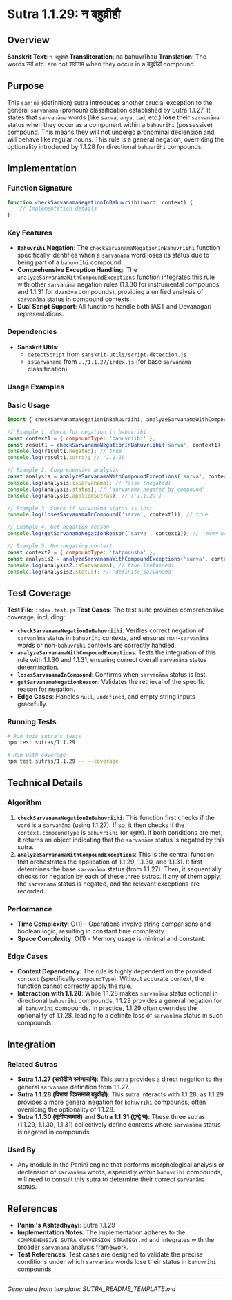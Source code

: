# Sutra 1.1.29: न बहुव्रीहौ

## Overview

**Sanskrit Text**: `न बहुव्रीहौ`
**Transliteration**: na bahuvrīhau
**Translation**: The words सर्व etc. are not सर्वनाम when they occur in a बहुव्रीही compound.

## Purpose

This `saṃjñā` (definition) sutra introduces another crucial exception to the general `sarvanāma` (pronoun) classification established by Sutra 1.1.27. It states that `sarvanāma` words (like `sarva`, `anya`, `tad`, etc.) **lose** their `sarvanāma` status when they occur as a component within a `bahuvrīhi` (possessive) compound. This means they will not undergo pronominal declension and will behave like regular nouns. This rule is a general negation, overriding the optionality introduced by 1.1.28 for directional `bahuvrīhi` compounds.

## Implementation

### Function Signature
```javascript
function checkSarvanamaNegationInBahuvriihi(word, context) {
    // Implementation details
}
```

### Key Features
- **`Bahuvrīhi` Negation**: The `checkSarvanamaNegationInBahuvriihi` function specifically identifies when a `sarvanāma` word loses its status due to being part of a `bahuvrīhi` compound.
- **Comprehensive Exception Handling**: The `analyzeSarvanamaWithCompoundExceptions` function integrates this rule with other `sarvanāma` negation rules (1.1.30 for instrumental compounds and 1.1.31 for `dvandva` compounds), providing a unified analysis of `sarvanāma` status in compound contexts.
- **Dual Script Support**: All functions handle both IAST and Devanagari representations.

### Dependencies
- **Sanskrit Utils**:
  - `detectScript` from `sanskrit-utils/script-detection.js`
  - `isSarvanama` from `../1.1.27/index.js` (for base `sarvanāma` classification)

### Usage Examples

### Basic Usage
```javascript
import { checkSarvanamaNegationInBahuvriihi, analyzeSarvanamaWithCompoundExceptions, losesSarvanamaInCompound, getSarvanamaNegationReason } from './index.js';

// Example 1: Check for negation in bahuvrīhi
const context1 = { compoundType: 'bahuvriihi' };
const result1 = checkSarvanamaNegationInBahuvriihi('sarva', context1);
console.log(result1.negated); // true
console.log(result1.sutra); // '1.1.29'

// Example 2: Comprehensive analysis
const analysis = analyzeSarvanamaWithCompoundExceptions('sarva', context1);
console.log(analysis.isSarvanama); // false (negated)
console.log(analysis.status); // 'sarvanama_negated_by_compound'
console.log(analysis.appliedSutras); // ['1.1.29']

// Example 3: Check if sarvanāma status is lost
console.log(losesSarvanamaInCompound('sarva', context1)); // true

// Example 4: Get negation reason
console.log(getSarvanamaNegationReason('sarva', context1)); // 'सर्वनाम words are not सर्वनाम in बहुव्रीही compounds'

// Example 5: Non-negating context
const context2 = { compoundType: 'tatpurusha' };
const analysis2 = analyzeSarvanamaWithCompoundExceptions('sarva', context2);
console.log(analysis2.isSarvanama); // true (retained)
console.log(analysis2.status); // 'definite_sarvanama'
```

## Test Coverage

**Test File**: `index.test.js`
**Test Cases**: The test suite provides comprehensive coverage, including:
- **`checkSarvanamaNegationInBahuvriihi`**: Verifies correct negation of `sarvanāma` status in `bahuvrīhi` contexts, and ensures non-`sarvanāma` words or non-`bahuvrīhi` contexts are correctly handled.
- **`analyzeSarvanamaWithCompoundExceptions`**: Tests the integration of this rule with 1.1.30 and 1.1.31, ensuring correct overall `sarvanāma` status determination.
- **`losesSarvanamaInCompound`**: Confirms when `sarvanāma` status is lost.
- **`getSarvanamaNegationReason`**: Validates the retrieval of the specific reason for negation.
- **Edge Cases**: Handles `null`, `undefined`, and empty string inputs gracefully.

### Running Tests
```bash
# Run this sutra's tests
npm test sutras/1.1.29

# Run with coverage
npm test sutras/1.1.29 -- --coverage
```

## Technical Details

### Algorithm
1.  **`checkSarvanamaNegationInBahuvriihi`**: This function first checks if the `word` is a `sarvanāma` (using 1.1.27). If so, it then checks if the `context.compoundType` is `bahuvriihi` (or `बहुव्रीही`). If both conditions are met, it returns an object indicating that the `sarvanāma` status is negated by this sutra.
2.  **`analyzeSarvanamaWithCompoundExceptions`**: This is the central function that orchestrates the application of 1.1.29, 1.1.30, and 1.1.31. It first determines the base `sarvanāma` status (from 1.1.27). Then, it sequentially checks for negation by each of these three sutras. If any of them apply, the `sarvanāma` status is negated, and the relevant exceptions are recorded.

### Performance
- **Time Complexity**: O(1) - Operations involve string comparisons and boolean logic, resulting in constant time complexity.
- **Space Complexity**: O(1) - Memory usage is minimal and constant.

### Edge Cases
- **Context Dependency**: The rule is highly dependent on the provided `context` (specifically `compoundType`). Without accurate context, the function cannot correctly apply the rule.
- **Interaction with 1.1.28**: While 1.1.28 makes `sarvanāma` status optional in directional `bahuvrīhi` compounds, 1.1.29 provides a general negation for all `bahuvrīhi` compounds. In practice, 1.1.29 often overrides the optionality of 1.1.28, leading to a definite loss of `sarvanāma` status in such compounds.

## Integration

### Related Sutras
- **Sutra 1.1.27 (सर्वादीनि सर्वनामानि)**: This sutra provides a direct negation to the general `sarvanāma` definition from 1.1.27.
- **Sutra 1.1.28 (विभाषा दिक्समासे बहुव्रीहौ)**: This sutra interacts with 1.1.28, as 1.1.29 provides a more general negation for `bahuvrīhi` compounds, often overriding the optionality of 1.1.28.
- **Sutra 1.1.30 (तृतीयासमासे)** and **Sutra 1.1.31 (द्वन्द्वे च)**: These three sutras (1.1.29, 1.1.30, 1.1.31) collectively define contexts where `sarvanāma` status is negated in compounds.

### Used By
- Any module in the Panini engine that performs morphological analysis or declension of `sarvanāma` words, especially within `bahuvrīhi` compounds, will need to consult this sutra to determine their correct `sarvanāma` status.

## References

- **Panini's Ashtadhyayi**: Sutra 1.1.29
- **Implementation Notes**: The implementation adheres to the `COMPREHENSIVE_SUTRA_CONVERSION_STRATEGY.md` and integrates with the broader `sarvanāma` analysis framework.
- **Test References**: Test cases are designed to validate the precise conditions under which `sarvanāma` words lose their status in `bahuvrīhi` compounds.

---

*Generated from template: SUTRA_README_TEMPLATE.md*
